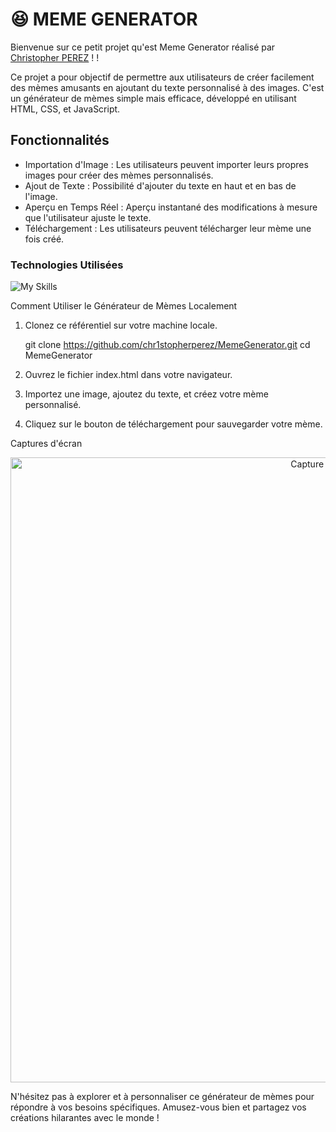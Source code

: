 # :laughing: MEME GENERATOR #

Bienvenue sur ce petit projet qu'est Meme Generator réalisé par <a href="https://github.com/Chr1stopherPerez" target="_blank"> Christopher PEREZ</a> ! !

Ce projet a pour objectif de permettre aux utilisateurs de créer facilement des mèmes amusants en ajoutant du texte personnalisé à des images. C'est un générateur de mèmes simple mais efficace, développé en utilisant HTML, CSS, et JavaScript.

## Fonctionnalités

- Importation d'Image : Les utilisateurs peuvent importer leurs propres images pour créer des mèmes personnalisés.
- Ajout de Texte : Possibilité d'ajouter du texte en haut et en bas de l'image.
- Aperçu en Temps Réel : Aperçu instantané des modifications à mesure que l'utilisateur ajuste le texte.
- Téléchargement : Les utilisateurs peuvent télécharger leur mème une fois créé.

### Technologies Utilisées

![My Skills](https://skillicons.dev/icons?i=js,html,css)

Comment Utiliser le Générateur de Mèmes Localement

1. Clonez ce référentiel sur votre machine locale.

   git clone https://github.com/chr1stopherperez/MemeGenerator.git
   cd MemeGenerator

2. Ouvrez le fichier index.html dans votre navigateur.

3. Importez une image, ajoutez du texte, et créez votre mème personnalisé.

4. Cliquez sur le bouton de téléchargement pour sauvegarder votre mème.

Captures d'écran

<p align="center">
  <img src="Capture2.png" alt="Capture d'écran 2" width="1000"/>
</p>

N'hésitez pas à explorer et à personnaliser ce générateur de mèmes pour répondre à vos besoins spécifiques. Amusez-vous bien et partagez vos créations hilarantes avec le monde !
